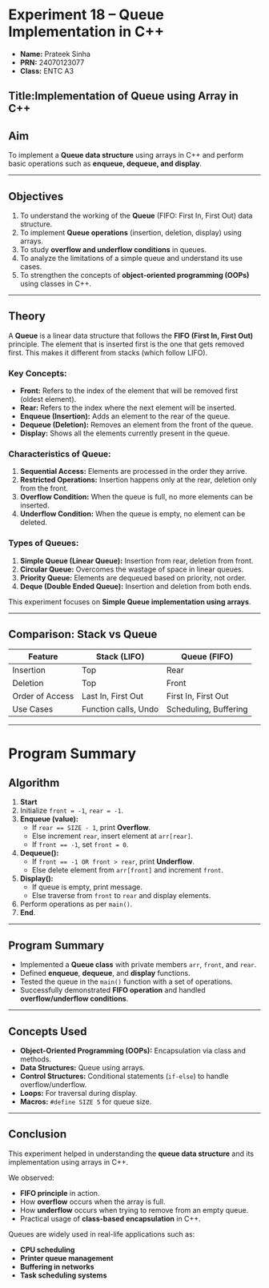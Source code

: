 # Experiment 18 – Queue Implementation in C++

- **Name:** Prateek Sinha  
- **PRN:** 24070123077
- **Class:** ENTC A3  
 ## Title:Implementation of Queue using Array in C++
## Aim  
To implement a **Queue data structure** using arrays in C++ and perform basic operations such as **enqueue, dequeue, and display**.

---

## Objectives  
1. To understand the working of the **Queue** (FIFO: First In, First Out) data structure.  
2. To implement **Queue operations** (insertion, deletion, display) using arrays.  
3. To study **overflow and underflow conditions** in queues.  
4. To analyze the limitations of a simple queue and understand its use cases.  
5. To strengthen the concepts of **object-oriented programming (OOPs)** using classes in C++.  

---

## Theory  

A **Queue** is a linear data structure that follows the **FIFO (First In, First Out)** principle. The element that is inserted first is the one that gets removed first. This makes it different from stacks (which follow LIFO).

### Key Concepts:
- **Front:** Refers to the index of the element that will be removed first (oldest element).  
- **Rear:** Refers to the index where the next element will be inserted.  
- **Enqueue (Insertion):** Adds an element to the rear of the queue.  
- **Dequeue (Deletion):** Removes an element from the front of the queue.  
- **Display:** Shows all the elements currently present in the queue.  

### Characteristics of Queue:
1. **Sequential Access:** Elements are processed in the order they arrive.  
2. **Restricted Operations:** Insertion happens only at the rear, deletion only from the front.  
3. **Overflow Condition:** When the queue is full, no more elements can be inserted.  
4. **Underflow Condition:** When the queue is empty, no element can be deleted.  

### Types of Queues:
1. **Simple Queue (Linear Queue):** Insertion from rear, deletion from front.  
2. **Circular Queue:** Overcomes the wastage of space in linear queues.  
3. **Priority Queue:** Elements are dequeued based on priority, not order.  
4. **Deque (Double Ended Queue):** Insertion and deletion from both ends.  

This experiment focuses on **Simple Queue implementation using arrays**.

---

## Comparison: Stack vs Queue

| Feature           | Stack (LIFO)            | Queue (FIFO)            |
|-------------------|-------------------------|--------------------------|
| Insertion         | Top                     | Rear                     |
| Deletion          | Top                     | Front                    |
| Order of Access   | Last In, First Out      | First In, First Out      |
| Use Cases         | Function calls, Undo    | Scheduling, Buffering    |

---
# Program Summary
## Algorithm  

1. **Start**  
2. Initialize `front = -1`, `rear = -1`.  
3. **Enqueue (value):**  
   - If `rear == SIZE - 1`, print **Overflow**.  
   - Else increment `rear`, insert element at `arr[rear]`.  
   - If `front == -1`, set `front = 0`.  
4. **Dequeue():**  
   - If `front == -1 OR front > rear`, print **Underflow**.  
   - Else delete element from `arr[front]` and increment `front`.  
5. **Display():**  
   - If queue is empty, print message.  
   - Else traverse from `front` to `rear` and display elements.  
6. Perform operations as per `main()`.  
7. **End**.  

---

## Program Summary  
- Implemented a **Queue class** with private members `arr`, `front`, and `rear`.  
- Defined **enqueue**, **dequeue**, and **display** functions.  
- Tested the queue in the `main()` function with a set of operations.  
- Successfully demonstrated **FIFO operation** and handled **overflow/underflow conditions**.  

---

## Concepts Used  
- **Object-Oriented Programming (OOPs):** Encapsulation via class and methods.  
- **Data Structures:** Queue using arrays.  
- **Control Structures:** Conditional statements (`if-else`) to handle overflow/underflow.  
- **Loops:** For traversal during display.  
- **Macros:** `#define SIZE 5` for queue size.  

---

## Conclusion  
This experiment helped in understanding the **queue data structure** and its implementation using arrays in C++.  

We observed:  
- **FIFO principle** in action.  
- How **overflow** occurs when the array is full.  
- How **underflow** occurs when trying to remove from an empty queue.  
- Practical usage of **class-based encapsulation** in C++.  

Queues are widely used in real-life applications such as:  
- **CPU scheduling**  
- **Printer queue management**  
- **Buffering in networks**  
- **Task scheduling systems**  
